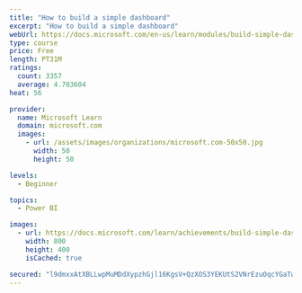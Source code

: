 ```yaml
---
title: "How to build a simple dashboard"
excerpt: "How to build a simple dashboard"
webUrl: https://docs.microsoft.com/en-us/learn/modules/build-simple-dashboard/
type: course
price: Free
length: PT31M
ratings:
  count: 3357
  average: 4.703604
heat: 56

provider:
  name: Microsoft Learn
  domain: microsoft.com
  images:
    - url: /assets/images/organizations/microsoft.com-50x50.jpg
      width: 50
      height: 50

levels:
  - Beginner

topics:
  - Power BI

images:
  - url: https://docs.microsoft.com/learn/achievements/build-simple-dashboard-social.png
    width: 800
    height: 400
    isCached: true

secured: "l9dmxxAtXBLLwpMuMDdXypzhGjl16KgsV+QzXOS3YEKUtS2VNrEzuOqcYGaTwMDHHA/IzeGGgg+h3CDwkZ/5/hFWMc6NV57tfU1cK8LUoj9FXq7TRH5jPOMAdz+X9bTx70g0JTcX9UjhZWtK9gvkMbl53DO3Nu3a4aaqumIcoNqS829bNq4yWKkHzDdz5uP3ralIbCr0dpe6gwjb0ySxnTElfrbSLvKwdMjG/imX9mhRjwRlGxyBJfXT3qXZqQOntOxhdwmhhsYaLWsrpUK097qjejTSQ+jOyerH+0/fFlq9JXUOg4rlc8kxfwWFPb86ufw7VCxFC24Tr+TRib6a38Ax3cLwbMnwaKgRs2KgGQyNqtDlJ4Fq1DQVz8ZO4OUOEKGqttwH2oTRbjvwJMrZ8BnBGHsZvls4w69iMO5qkH4=;QgTHDO2fZpR0CGmIRYyM9Q=="
---
```


